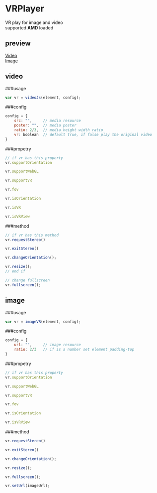 # VRPlayer
VR play for image and video<br>
supported **AMD** loaded

## preview

[Video](https://wangcylive.github.io/VRPlayer/src/video.html)<br>
[Image](https://wangcylive.github.io/VRPlayer/src/image.html)

## video
###usage
```javascript
var vr = videoJs(element, config);
```
###config
```javascript
config = {
	src: "",     // media resource
	poster: "",  // media poster
	ratio: 2/3,  // media height width ratio
	vr: boolean  // default true, if false play the original video
}
```

###propetry
```javascript
// if vr has this property
vr.supportOrientation

vr.supportWebGL

vr.supportVR

vr.fov

vr.isOrientation

vr.isVR

vr.isVRView
```

###method
```javascript
// if vr has this method
vr.requestStereo()

vr.exitStereo()

vr.changeOrientation();

vr.resize();
// end if

// change fullscreen
vr.fullscreen();
```

## image
###usage
```javascript
var vr = imageVR(element, config);
```

###config
```javascript
config = {
	url: "",     // image resource
	ratio: 2/3   // if is a number set element padding-top
}
```

###propetry
```javascript
// if vr has this property
vr.supportOrientation

vr.supportWebGL

vr.supportVR

vr.fov

vr.isOrientation

vr.isVRView
```

###method
```javascript
vr.requestStereo()

vr.exitStereo()

vr.changeOrientation();

vr.resize();

vr.fullscreen();

vr.setUrl(imageUrl);
```